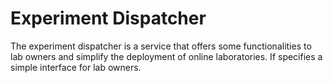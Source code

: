 Experiment Dispatcher
====================

The experiment dispatcher is a service that offers some functionalities to lab owners and simplify the deployment of online laboratories.
If specifies a simple interface for lab owners.
